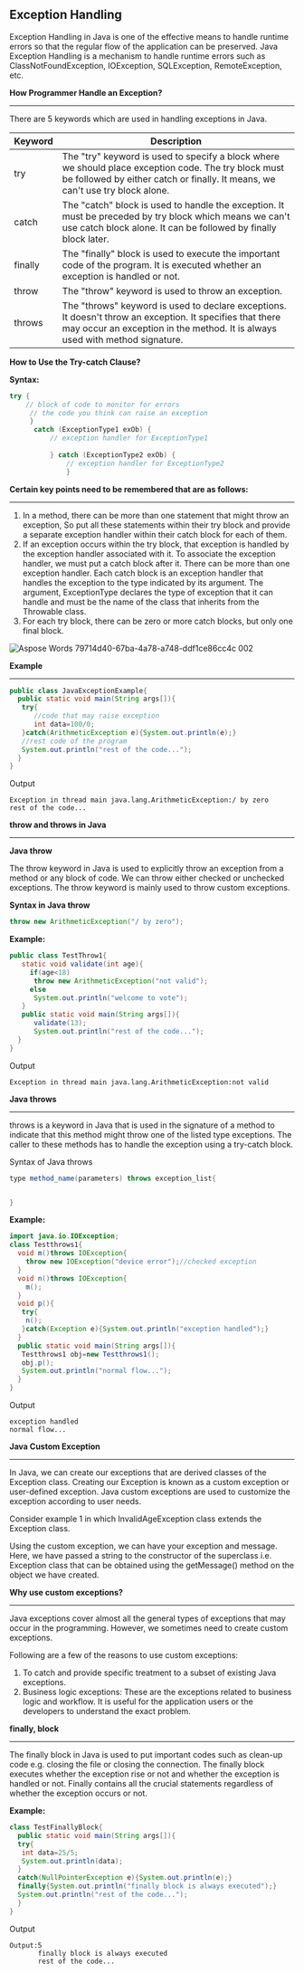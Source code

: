 

## Exception Handling

Exception Handling in Java is one of the effective means to handle runtime errors so that the regular flow of the application can be preserved. Java Exception Handling is a mechanism to handle runtime errors such as ClassNotFoundException, IOException, SQLException, RemoteException, etc.


**How Programmer Handle an Exception?**

---

There are 5 keywords which are used in handling exceptions in Java.

|Keyword	| Description|
|----------|--------------|
|try	|The "try" keyword is used to specify a block where we should place exception code. The try block must be followed by either catch or finally. It means, we can't use try block alone.|
|catch	|The "catch" block is used to handle the exception. It must be preceded by try block which means we can't use catch block alone. It can be followed by finally block later.|
|finally	|The "finally" block is used to execute the important code of the program. It is executed whether an exception is handled or not.|
|throw|	The "throw" keyword is used to throw an exception.|
|throws	|The "throws" keyword is used to declare exceptions. It doesn't throw an exception. It specifies that there may occur an exception in the method. It is always used with method signature.|


**How to Use the Try-catch Clause?**

**Syntax:**
~~~java
try {
    // block of code to monitor for errors
     // the code you think can raise an exception
     }
      catch (ExceptionType1 exOb) {
          // exception handler for ExceptionType1
          
          } catch (ExceptionType2 exOb) { 
              // exception handler for ExceptionType2
              }
~~~


**Certain key points need to be remembered that are as follows:**   

---

1. In a method, there can be more than one statement that might throw an exception, So put all these statements within their try block and provide a separate exception handler within their catch block for each of them.
1. If an exception occurs within the try block, that exception is handled by the exception handler associated with it. To associate the exception handler, we must put a catch block after it. There can be more than one exception handler. Each catch block is an exception handler that handles the exception to the type indicated by its argument. The argument, ExceptionType declares the type of exception that it can handle and must be the name of the class that inherits from the Throwable class.
1. For each try block, there can be zero or more catch blocks, but only one final block.


![Aspose Words 79714d40-67ba-4a78-a748-ddf1ce86cc4c 002](https://github.com/rhushikesh2000/Java_tutorial/assets/124034778/747ae4cd-97ed-458c-a356-2116167de6eb)

**Example**

---

```java
public class JavaExceptionExample{  
  public static void main(String args[]){  
   try{  
      //code that may raise exception  
      int data=100/0;  
   }catch(ArithmeticException e){System.out.println(e);}  
   //rest code of the program   
   System.out.println("rest of the code...");  
  }  
}  
```
Output
```
Exception in thread main java.lang.ArithmeticException:/ by zero
rest of the code...
```


**throw and throws in Java**

---

**Java throw**

The throw keyword in Java is used to explicitly throw an exception from a method or any block of code. We can throw either checked or unchecked exceptions. The throw keyword is mainly used to throw custom exceptions.

**Syntax in Java throw**

~~~java
throw new ArithmeticException("/ by zero");
~~~

**Example:**
```java
public class TestThrow1{  
   static void validate(int age){  
     if(age<18)  
      throw new ArithmeticException("not valid");  
     else  
      System.out.println("welcome to vote");  
   }  
   public static void main(String args[]){  
      validate(13);  
      System.out.println("rest of the code...");  
  }  
}  
```
Output
```
Exception in thread main java.lang.ArithmeticException:not valid
```

**Java throws**

---

throws is a keyword in Java that is used in the signature of a method to indicate that this method might throw one of the listed type exceptions. The caller to these methods has to handle the exception using a try-catch block. 

Syntax of Java throws
~~~java
type method_name(parameters) throws exception_list{


}
~~~
**Example:**

```java
import java.io.IOException;  
class Testthrows1{  
  void m()throws IOException{  
    throw new IOException("device error");//checked exception  
  }  
  void n()throws IOException{  
    m();  
  }  
  void p(){  
   try{  
    n();  
   }catch(Exception e){System.out.println("exception handled");}  
  }  
  public static void main(String args[]){  
   Testthrows1 obj=new Testthrows1();  
   obj.p();  
   System.out.println("normal flow...");  
  }  
}  
```
Output
```
exception handled
normal flow...
```

**Java Custom Exception**

---

In Java, we can create our exceptions that are derived classes of the Exception class. Creating our Exception is known as a custom exception or user-defined exception. Java custom exceptions are used to customize the exception according to user needs.

Consider example 1 in which InvalidAgeException class extends the Exception class.

Using the custom exception, we can have your exception and message. Here, we have passed a string to the constructor of the superclass i.e. Exception class that can be obtained using the getMessage() method on the object we have created.

**Why use custom exceptions?**

---

Java exceptions cover almost all the general types of exceptions that may occur in the programming. However, we sometimes need to create custom exceptions.

Following are a few of the reasons to use custom exceptions:

1. To catch and provide specific treatment to a subset of existing Java exceptions.
2. Business logic exceptions: These are the exceptions related to business logic and workflow. It is useful for the application users or the developers to understand the exact problem.

**finally, block**

---

The finally block in Java is used to put important codes such as clean-up code e.g. closing the file or closing the connection. The finally block executes whether the exception rise or not and whether the exception is handled or not. Finally contains all the crucial statements regardless of whether the exception occurs or not.

**Example:**

```java
class TestFinallyBlock{  
  public static void main(String args[]){  
  try{  
   int data=25/5;  
   System.out.println(data);  
  }  
  catch(NullPointerException e){System.out.println(e);}  
  finally{System.out.println("finally block is always executed");}  
  System.out.println("rest of the code...");  
  }  
}  
```
Output
```
Output:5
       finally block is always executed
       rest of the code...
```
